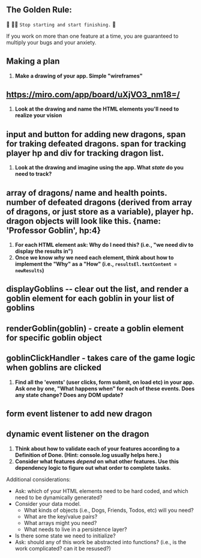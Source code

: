## The Golden Rule: 

🦸 🦸‍♂️ `Stop starting and start finishing.` 🏁

If you work on more than one feature at a time, you are guaranteed to multiply your bugs and your anxiety.

## Making a plan

1) **Make a drawing of your app. Simple "wireframes"** 
## https://miro.com/app/board/uXjVO3_nm18=/
1) **Look at the drawing and name the HTML elements you'll need to realize your vision**
## input and button for adding new dragons, span for traking defeated dragons. span for tracking player hp and div for tracking dragon list.
1) **Look at the drawing and imagine using the app. What _state_ do you need to track?** 
## array of dragons/ name and health points. number of defeated dragons (derived from array of dragons, or just store as a variable), player hp. dragon objects will look like this. {name: 'Professor Goblin', hp:4}
1) **For each HTML element ask: Why do I need this? (i.e., "we need div to display the results in")** 
1) **Once we know _why_ we need each element, think about how to implement the "Why" as a "How" (i.e., `resultsEl.textContent = newResults`)**
## displayGoblins -- clear out the list, and render a goblin element for each goblin in your list of goblins
## renderGoblin(goblin) - create a goblin element for specific goblin object
## goblinClickHandler - takes care of the game logic when goblins are clicked

1) **Find all the 'events' (user clicks, form submit, on load etc) in your app. Ask one by one, "What happens when" for each of these events. Does any state change? Does any DOM update?**
## form event listener to add new dragon
## dynamic event listener on the dragon
1) **Think about how to validate each of your features according to a Definition of Done. (Hint: console.log usually helps here.)**
1) **Consider what features _depend_ on what other features. Use this dependency logic to figure out what order to complete tasks.**

Additional considerations:
- Ask: which of your HTML elements need to be hard coded, and which need to be dynamically generated?
- Consider your data model. 
  - What kinds of objects (i.e., Dogs, Friends, Todos, etc) will you need? 
  - What are the key/value pairs? 
  - What arrays might you need? 
  - What needs to live in a persistence layer?
- Is there some state we need to initialize?
- Ask: should any of this work be abstracted into functions? (i.e., is the work complicated? can it be resused?)
